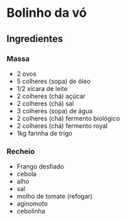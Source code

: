 # Bolinho da vó

## Ingredientes

### Massa
* 2 ovos
* 5 colheres (sopa) de óleo
* 1/2 xícara de leite
* 2 colheres (chá) açúcar
* 2 colheres (chá) sal
* 3 colheres (sopa) de água
* 2 colheres (chá) fermento biológico
* 2 colheres (chá) fermento royal
* 1kg farinha de trigo

### Recheio
* Frango desfiado
* cebola
* alho
* sal
* molho de tomate (refogar)
* aginomoto 
* cebolinha
